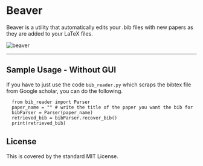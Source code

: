 # Beaver
Beaver is a utility that automatically edits your .bib files with new papers as they are added to your LaTeX files.

<img align="middle" src="https://i.ibb.co/2FhD1n2/beaver.png" alt="beaver">

<hr>

## Sample Usage - Without GUI
If you have to just use the code ```bib_reader.py``` which scraps the bibtex file from Google scholar, you can do the following.

```
  from bib_reader import Parser
  paper_name = "" # write the title of the paper you want the bib for
  bibParser = Parser(paper_name)
  retrieved_bib = bibParser.recover_bib()
  print(retrieved_bib)
```

## License
This is covered by the standard MIT License.
